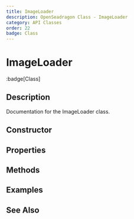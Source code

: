 ```yaml
---
title: ImageLoader
description: OpenSeadragon Class - ImageLoader
category: API Classes
order: 22
badge: Class
---
```


# ImageLoader

:badge[Class]

## Description

Documentation for the ImageLoader class.

## Constructor

## Properties

## Methods

## Examples

## See Also

